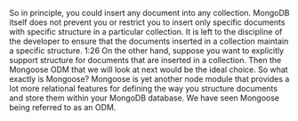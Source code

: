 So in principle, you could insert any document into any collection. MongoDB itself does not prevent you or restrict you to insert only specific documents with specific structure in a particular collection. It is left to the discipline of the developer to ensure that the documents inserted in a collection maintain a specific structure. 
1:26
On the other hand, suppose you want to explicitly support structure for documents that are inserted in a collection. Then the Mongoose ODM that we will look at next would be the ideal choice. So what exactly is Mongoose? Mongoose is yet another node module that provides a lot more relational features for defining the way you structure documents and store them within your MongoDB database. We have seen Mongoose being referred to as an ODM. 